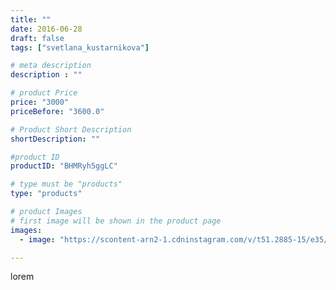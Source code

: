 ```yaml
---
title: ""
date: 2016-06-28
draft: false
tags: ["svetlana_kustarnikova"]

# meta description
description : ""

# product Price
price: "3000"
priceBefore: "3600.0"

# Product Short Description
shortDescription: ""

#product ID
productID: "BHMRyh5ggLC"

# type must be "products"
type: "products"

# product Images
# first image will be shown in the product page
images:
  - image: "https://scontent-arn2-1.cdninstagram.com/v/t51.2885-15/e35/13525432_556549014516861_2075897982_n.jpg?se=7&tp=1&_nc_ht=scontent-arn2-1.cdninstagram.com&_nc_cat=109&_nc_ohc=GxJEdBZ73akAX-Rmzm8&ccb=7-4&oh=4e7040aae4030fdca006b722b4239eea&oe=6081F73F&ig_cache_key=MTI4MjQ3ODIzMzA1NjU3NjE5NA%3D%3D.2-ccb7-4"

---
```

lorem
